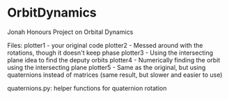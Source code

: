 # OrbitDynamics
Jonah Honours Project on Orbital Dynamics

Files:
plotter1 - your original code
plotter2 - Messed around with the rotations, though it doesn't keep phase
plotter3 - Using the intersecting plane idea to find the deputy orbits
plotter4 - Numerically finding the orbit using the intersecting plane
plotter5 - Same as the original, but using quaternions instead of matrices (same result, but slower and easier to use)

quaternions.py: helper functions for quaternion rotation
